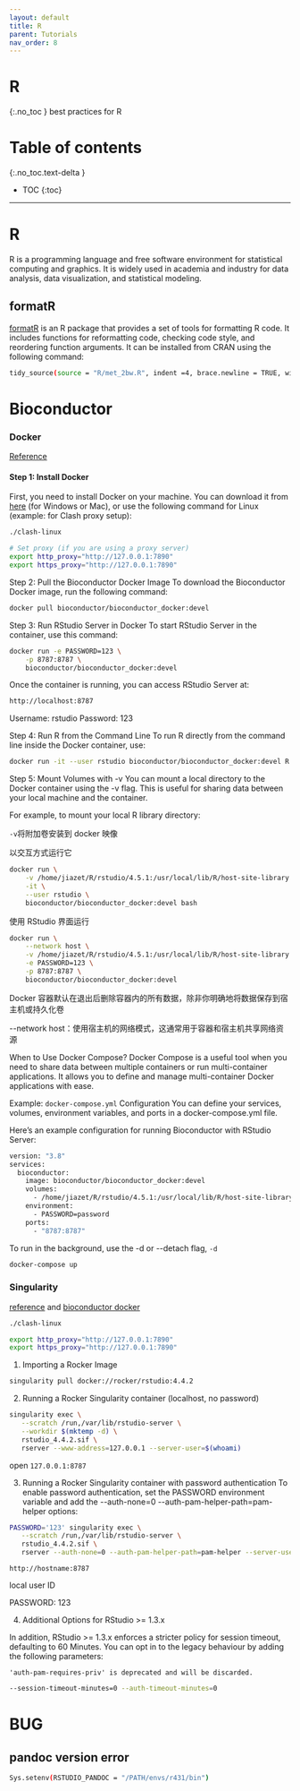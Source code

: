 ```yaml
---
layout: default
title: R
parent: Tutorials
nav_order: 8
---
```



# R
{:.no_toc }
best practices for R

# Table of contents
{:.no_toc.text-delta }

- TOC
{:toc}

---

# R


R is a programming language and free software environment for statistical computing and graphics. It is widely used in academia and industry for data analysis, data visualization, and statistical modeling.



## formatR

[formatR](https://yihui.org/formatr/) is an R package that provides a set of tools for formatting R code. It includes functions for reformatting code, checking code style, and reordering function arguments. It can be installed from CRAN using the following command:



```bash
tidy_source(source = "R/met_2bw.R", indent =4, brace.newline = TRUE, width.cutoff = 50, args.newline = TRUE, file = "./new.R")

```



# Bioconductor

### Docker

[Reference](https://github.com/Bioconductor/bioconductor_docker)

#### Step 1: Install Docker

First, you need to install Docker on your machine. You can download it from [here](https://www.docker.com/products/docker-desktop) (for Windows or Mac), or use the following command for Linux (example: for Clash proxy setup):

```bash
./clash-linux

# Set proxy (if you are using a proxy server)
export http_proxy="http://127.0.0.1:7890"
export https_proxy="http://127.0.0.1:7890"
```


Step 2: Pull the Bioconductor Docker Image
To download the Bioconductor Docker image, run the following command:

```bash
docker pull bioconductor/bioconductor_docker:devel
```

Step 3: Run RStudio Server in Docker
To start RStudio Server in the container, use this command:

```bash
docker run -e PASSWORD=123 \
	-p 8787:8787 \
	bioconductor/bioconductor_docker:devel
```
Once the container is running, you can access RStudio Server at:

```bash
http://localhost:8787
```

Username: rstudio
Password: 123



Step 4: Run R from the Command Line
To run R directly from the command line inside the Docker container, use:


```bash
docker run -it --user rstudio bioconductor/bioconductor_docker:devel R
```

Step 5: Mount Volumes with -v
You can mount a local directory to the Docker container using the -v flag. This is useful for sharing data between your local machine and the container.

For example, to mount your local R library directory:

`-v`将附加卷安装到 docker 映像

以交互方式运行它
```bash
docker run \
    -v /home/jiazet/R/rstudio/4.5.1:/usr/local/lib/R/host-site-library \
    -it \
    --user rstudio \
    bioconductor/bioconductor_docker:devel bash
```

使用 RStudio 界面运行
```bash
docker run \
  	--network host \
	-v /home/jiazet/R/rstudio/4.5.1:/usr/local/lib/R/host-site-library \
  	-e PASSWORD=123 \
  	-p 8787:8787 \
  	bioconductor/bioconductor_docker:devel
```
Docker 容器默认在退出后删除容器内的所有数据，除非你明确地将数据保存到宿主机或持久化卷

--network host：使用宿主机的网络模式，这通常用于容器和宿主机共享网络资源


When to Use Docker Compose?
Docker Compose is a useful tool when you need to share data between multiple containers or run multi-container applications. It allows you to define and manage multi-container Docker applications with ease.

Example: `docker-compose.yml` Configuration
You can define your services, volumes, environment variables, and ports in a docker-compose.yml file.

Here’s an example configuration for running Bioconductor with RStudio Server:

```bash
version: "3.8"
services:
  bioconductor:
    image: bioconductor/bioconductor_docker:devel
    volumes:
      - /home/jiazet/R/rstudio/4.5.1:/usr/local/lib/R/host-site-library
    environment:
      - PASSWORD=password
    ports:
      - "8787:8787"

```

To run in the background, use the -d or --detach flag, `-d`
```bash
docker-compose up
```

### Singularity

[reference](https://rocker-project.org/use/singularity.html) and [bioconductor docker](https://github.com/Bioconductor/bioconductor_docker)

```bash
./clash-linux

export http_proxy="http://127.0.0.1:7890"
export https_proxy="http://127.0.0.1:7890"
```

1. Importing a Rocker Image
```bash
singularity pull docker://rocker/rstudio:4.4.2
```

2. Running a Rocker Singularity container (localhost, no password)

```bash
singularity exec \
   --scratch /run,/var/lib/rstudio-server \
   --workdir $(mktemp -d) \
   rstudio_4.4.2.sif \
   rserver --www-address=127.0.0.1 --server-user=$(whoami)
```

open `127.0.0.1:8787`

3. Running a Rocker Singularity container with password authentication
To enable password authentication, set the PASSWORD environment variable and add the --auth-none=0 --auth-pam-helper-path=pam-helper options:

```bash
PASSWORD='123' singularity exec \
   --scratch /run,/var/lib/rstudio-server \
   rstudio_4.4.2.sif \
   rserver --auth-none=0 --auth-pam-helper-path=pam-helper --server-user=$(whoami)
```

`http://hostname:8787`

local user ID

PASSWORD: 123

4. Additional Options for RStudio >= 1.3.x

In addition, RStudio >= 1.3.x enforces a stricter policy for session timeout, defaulting to 60 Minutes. You can opt in to the legacy behaviour by adding the following parameters:

`'auth-pam-requires-priv' is deprecated and will be discarded.`
```bash
--session-timeout-minutes=0 --auth-timeout-minutes=0
```

# BUG

## pandoc version error

```bash
Sys.setenv(RSTUDIO_PANDOC = "/PATH/envs/r431/bin")
```